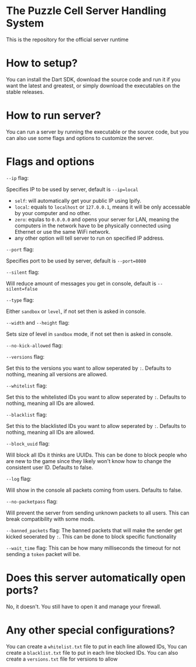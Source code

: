 # The Puzzle Cell Server Handling System

This is the repository for the official server runtime

# How to setup?

You can install the Dart SDK, download the source code and run it if you want the latest and greatest, or simply download the executables on the stable releases.

# How to run server?

You can run a server by running the executable or the source code, but you can also use some flags and options to customize the server.

# Flags and options

`--ip` flag:

Specifies IP to be used by server, default is `--ip=local`

- `self`: will automatically get your public IP using Ipify.
- `local`: equals to `localhost` or `127.0.0.1`, means it will be only accessable by your computer and no other.
- `zero`: equlas to `0.0.0.0` and opens your server for LAN, meaning the computers in the network have to be physically connected using Ethernet or use the same WiFi network.
- any other option will tell server to run on specified IP address.

`--port` flag:

Specifies port to be used by server, default is `--port=8080`

`--silent` flag:

Will reduce amount of messages you get in console, default is `--silent=false`

`--type` flag:

Either `sandbox` or `level`, if not set then is asked in console.

`--width` and `--height` flag:

Sets size of level in `sandbox` mode, if not set then is asked in console.

`--no-kick-allowed` flag:

`--versions` flag:

Set this to the versions you want to allow seperated by `:`. Defaults to nothing, meaning all versions are allowed.

`--whitelist` flag:

Set this to the whitelisted IDs you want to allow seperated by `:`. Defaults to nothing, meaning all IDs are allowed.

`--blacklist` flag:

Set this to the blacklisted IDs you want to allow seperated by `:`. Defaults to nothing, meaning all IDs are allowed.

`--block_uuid` flag:

Will block all IDs it thinks are UUIDs. This can be done to block people who are new to the game since they likely won't know how to change the consistent user ID. Defaults to false.

`--log` flag:

Will show in the console all packets coming from users. Defaults to false.

`--no-packetpass` flag:

Will prevent the server from sending unknown packets to all users. This can break compatibility with some mods.

`--banned_packets` flag:
The banned packets that will make the sender get kicked seoerated by `:`. This can be done to block specific functionality

`--wait_time` flag:
This can be how many milliseconds the timeout for not sending a `token` packet will be.

# Does this server automatically open ports?

No, it doesn't. You still have to open it and manage your firewall.

# Any other special configurations?

You can create a `whitelist.txt` file to put in each line allowed IDs,
You can create a `blacklist.txt` file to put in each line blocked IDs.
You can also create a `versions.txt` file for versions to allow
